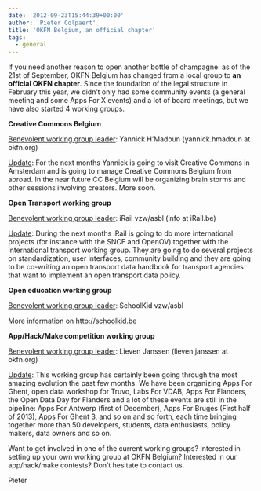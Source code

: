 ```yaml
---
date: '2012-09-23T15:44:39+00:00'
author: 'Pieter Colpaert'
title: 'OKFN Belgium, an official chapter'
tags:
  - general
---
```


If you need another reason to open another bottle of champagne: as of the 21st of September, OKFN Belgium has changed from a local group to **an official OKFN chapter**. Since the foundation of the legal structure in February this year, we didn’t only had some community events (a general meeting and some Apps For X events) and a lot of board meetings, but we have also started 4 working groups.

**Creative Commons Belgium**

<span style="text-decoration: underline">Benevolent working group leader</span>: Yannick H’Madoun (yannick.hmadoun at okfn.org)

<span style="text-decoration: underline">Update</span>: For the next months Yannick is going to visit Creative Commons in Amsterdam and is going to manage Creative Commons Belgium from abroad. In the near future CC Belgium will be organizing brain storms and other sessions involving creators. More soon.

**Open Transport working group**

<span style="text-decoration: underline">Benevolent working group leader</span>: iRail vzw/asbl (info at iRail.be)

<span style="text-decoration: underline">Update</span>: During the next months iRail is going to do more international projects (for instance with the SNCF and OpenOV) together with the international transport working group. They are going to do several projects on standardization, user interfaces, community building and they are going to be co-writing an open transport data handbook for transport agencies that want to implement an open transport data policy.

**Open education working group**

<span style="text-decoration: underline">Benevolent working group leader</span>: SchoolKid vzw/asbl

More information on <http://schoolkid.be>

**App/Hack/Make competition working group**

<span style="text-decoration: underline">Benevolent working group leader</span>: Lieven Janssen (lieven.janssen at okfn.org)

<span style="text-decoration: underline">Update</span>: This working group has certainly been going through the most amazing evolution the past few months. We have been organizing Apps For Ghent, open data workshop for Truvo, Labs For VDAB, Apps For Flanders, the Open Data Day for Flanders and a lot of these events are still in the pipeline: Apps For Antwerp (first of December), Apps For Bruges (First half of 2013), Apps For Ghent 3, and so on and so forth, each time bringing together more than 50 developers, students, data enthusiasts, policy makers, data owners and so on.

Want to get involved in one of the current working groups? Interested in setting up your own working group at OKFN Belgium? Interested in our app/hack/make contests? Don’t hesitate to contact us.

Pieter
